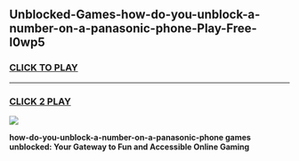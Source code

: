 
## Unblocked-Games-how-do-you-unblock-a-number-on-a-panasonic-phone-Play-Free-l0wp5
<h3>
<a href="https://premium76.site?title=how-do-you-unblock-a-number-on-a-panasonic-phone&ref=23A">CLICK TO PLAY</a></h3>
<hr>

<h3>
<a href="https://premium76.site?title=how-do-you-unblock-a-number-on-a-panasonic-phone&ref=23A">CLICK 2 PLAY</a>
  
</h3>

<a href="https://premium76.site?title=how-do-you-unblock-a-number-on-a-panasonic-phone&ref=23A"><img src="https://clearcache.store/games.png"></a>


**how-do-you-unblock-a-number-on-a-panasonic-phone games unblocked: Your Gateway to Fun and Accessible Online Gaming**

